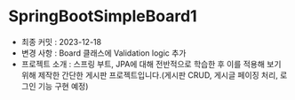 # SpringBootSimpleBoard1
- 최종 커밋 : 2023-12-18
- 변경 사항 : Board 클래스에 Validation logic 추가
- 프로젝트 소개 : 스프링 부트, JPA에 대해 전반적으로 학습한 후 이를 적용해 보기 위해
  제작한 간단한 게시판 프로젝트입니다.(게시판 CRUD, 게시글 페이징 처리, 로그인 기능 구현 예정)
